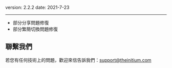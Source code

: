 version: 2.2.2
date: 2021-7-23

---

- 部分分享問題修復
- 部分繁簡切換問題修復

## 聯繫我們

若您有任何技術上的問題，歡迎來信告訴我們：[support@theinitium.com](mailto:support@theinitium.com)
